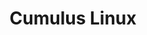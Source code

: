 ---
title: Cumulus Linux
layout: pdf
product: Cumulus Linux
version: "5.1"
type: pdf
bookhidden: true
---